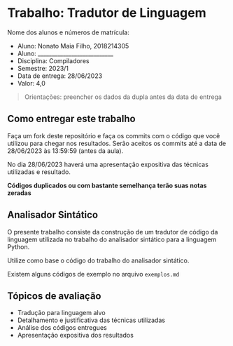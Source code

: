 # Trabalho: Tradutor de Linguagem

Nome dos alunos e números de matrícula:
* Aluno: Nonato Maia Filho, 2018214305
* Aluno: ___________________________
* Disciplina: Compiladores
* Semestre: 2023/1
* Data de entrega: 28/06/2023
* Valor: 4,0

> Orientações: preencher os dados da dupla antes da data de entrega

## Como entregar este trabalho

Faça um fork deste repositório e faça os commits com o código que você utilizou para chegar nos resultados. Serão aceitos os commits até a data de 28/06/2023 às 13:59:59 (antes da aula).

No dia 28/06/2023 haverá uma apresentação expositiva das técnicas utilizadas e resultado.

**Códigos duplicados ou com bastante semelhança terão suas notas zeradas**

## Analisador Sintático

O presente trabalho consiste da construção de um tradutor de código da linguagem utilizada no trabalho do analisador sintático para a linguagem Python.

Utilize como base o código do trabalho do analisador sintático.

Existem alguns códigos de exemplo no arquivo ```exemplos.md```

## Tópicos de avaliação

* Tradução para linguagem alvo
* Detalhamento e justificativa das técnicas utilizadas
* Análise dos códigos entregues
* Apresentação expositiva dos resultados